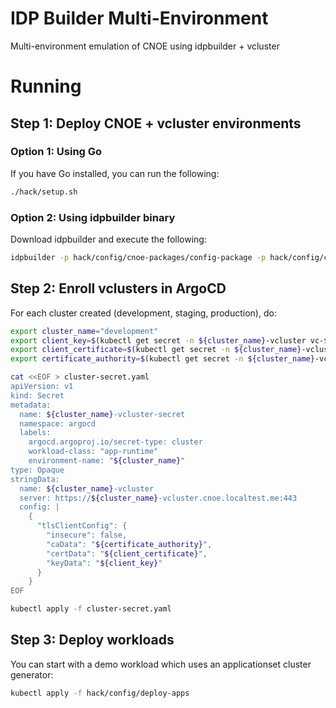 # IDP Builder Multi-Environment

Multi-environment emulation of CNOE using idpbuilder + vcluster

# Running

## Step 1: Deploy CNOE + vcluster environments

### Option 1: Using Go

If you have Go installed, you can run the following:

```bash
./hack/setup.sh
```

### Option 2: Using idpbuilder binary

Download idpbuilder and execute the following:

```bash
idpbuilder -p hack/config/cnoe-packages/config-package -p hack/config/cnoe-packages/vcluster-generator
```

## Step 2: Enroll vclusters in ArgoCD

For each cluster created (development, staging, production), do:

```bash
export cluster_name="development"
export client_key=$(kubectl get secret -n ${cluster_name}-vcluster vc-${cluster_name}-vcluster-helm --template='{{index .data "client-key" }}')
export client_certificate=$(kubectl get secret -n ${cluster_name}-vcluster vc-${cluster_name}-vcluster-helm --template='{{index .data "client-certificate" }}')
export certificate_authority=$(kubectl get secret -n ${cluster_name}-vcluster vc-${cluster_name}-vcluster-helm --template='{{index .data "certificate-authority" }}')
```

```bash
cat <<EOF > cluster-secret.yaml
apiVersion: v1
kind: Secret
metadata:
  name: ${cluster_name}-vcluster-secret
  namespace: argocd
  labels:
    argocd.argoproj.io/secret-type: cluster
    workload-class: "app-runtime"
    environment-name: "${cluster_name}"
type: Opaque
stringData:
  name: ${cluster_name}-vcluster
  server: https://${cluster_name}-vcluster.cnoe.localtest.me:443
  config: |
    {
      "tlsClientConfig": {
        "insecure": false,
        "caData": "${certificate_authority}",
        "certData": "${client_certificate}",
        "keyData": "${client_key}"
      }
    }
EOF
```

```bash
kubectl apply -f cluster-secret.yaml
```

## Step 3: Deploy workloads

You can start with a demo workload which uses an applicationset cluster generator:

```bash
kubectl apply -f hack/config/deploy-apps
```